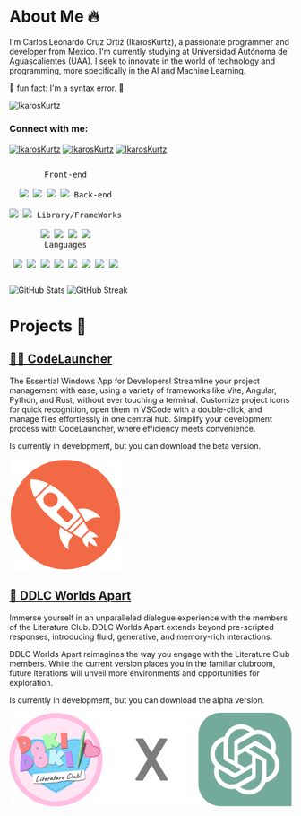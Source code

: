 # About Me 🔥

I'm Carlos Leonardo Cruz Ortiz (IkarosKurtz), a passionate programmer and developer from Mexico. I'm currently studying at Universidad Autónoma de Aguascalientes (UAA). I seek to innovate  in the world of technology and programming, more specifically in the AI and Machine Learning.

🎉 fun fact: I'm a syntax error. 🤖

<p align="left"> <img src="https://komarev.com/ghpvc/?username=IkarosKurtz&label=Profile%20views&color=0e75b6&style=flat" alt="IkarosKurtz" /> </p>

<h3 align="left">Connect with me:</h3>
<p align="left">
<a href="https://twitter.com/IkarosKurtz" target="blank"><img align="center" src="https://raw.githubusercontent.com/rahuldkjain/github-profile-readme-generator/master/src/images/icons/Social/twitter.svg" alt="IkarosKurtz" height="30" width="40" /></a>
<a href="https://www.linkedin.com/in/ikaroskurtz/" target="blank"><img align="center" src="https://raw.githubusercontent.com/rahuldkjain/github-profile-readme-generator/master/src/images/icons/Social/linked-in-alt.svg" alt="IkarosKurtz" height="30" width="40" /></a>
<a href="https://www.youtube.com/channel/UCCgk45o_i1zyl_v74eMP7LQ" target="blank"><img align="center" src="https://raw.githubusercontent.com/rahuldkjain/github-profile-readme-generator/master/src/images/icons/Social/youtube.svg" alt="IkarosKurtz" height="30" width="40" /></a>
</p>


<p style="display: inline-block;" align="center">
  <kbd>
    <kbd>Front-end</kbd>
    <br>
    <br>
    <img width="30px" src="https://cdn.jsdelivr.net/gh/devicons/devicon/icons/html5/html5-original.svg" /> 
    <img width="30px" src="https://cdn.jsdelivr.net/gh/devicons/devicon/icons/css3/css3-plain.svg" /> 
    <img width="30px" src="https://cdn.jsdelivr.net/gh/devicons/devicon/icons/sass/sass-original.svg" /> 
    <img width="30px" src="https://cdn.jsdelivr.net/gh/devicons/devicon/icons/javascript/javascript-original.svg" />
  </kbd>
  <kbd>
    <kbd>Back-end</kbd>
    <br>
    <br>
    <img width="30px" src="https://cdn.jsdelivr.net/gh/devicons/devicon/icons/typescript/typescript-original.svg" />
    <img width="30px" src="https://cdn.jsdelivr.net/gh/devicons/devicon/icons/nodejs/nodejs-original.svg" />
  </kbd>
  <kbd>
    <kbd>Library/FrameWorks</kbd>
    <br>
    <br>
    <img width="30px" src="https://cdn.jsdelivr.net/gh/devicons/devicon/icons/tailwindcss/tailwindcss-plain.svg" />
    <img width="30px" src="https://cdn.jsdelivr.net/gh/devicons/devicon/icons/bootstrap/bootstrap-original.svg" />
    <img width="30px" src="https://cdn.jsdelivr.net/gh/devicons/devicon/icons/react/react-original.svg" />
    <img width="30px" src="https://cdn.jsdelivr.net/gh/devicons/devicon/icons/angularjs/angularjs-original.svg" />
  </kbd>
  <br>
  <kbd>
    <kbd>Languages</kbd>
    <br>
    <br>
    <img width="30px" src="https://cdn.jsdelivr.net/gh/devicons/devicon/icons/python/python-plain.svg" />
    <img width="30px" src="https://cdn.jsdelivr.net/gh/devicons/devicon/icons/rust/rust-plain.svg" />
    <img width="30px" src="https://cdn.jsdelivr.net/gh/devicons/devicon/icons/c/c-original.svg" />
    <img width="30px" src="https://cdn.jsdelivr.net/gh/devicons/devicon/icons/cplusplus/cplusplus-original.svg" />
    <img width="30px" src="https://cdn.jsdelivr.net/gh/devicons/devicon/icons/csharp/csharp-original.svg" />
    <img width="30px" src="https://cdn.jsdelivr.net/gh/devicons/devicon/icons/java/java-original.svg" />
    <img width="30px" src="https://cdn.jsdelivr.net/gh/devicons/devicon/icons/javascript/javascript-original.svg" />
    <img width="30px" src="https://cdn.jsdelivr.net/gh/devicons/devicon/icons/typescript/typescript-original.svg" />
  </kbd>
</p>


<p align="left">
  <img src="https://github-readme-stats.vercel.app/api?username=IkarosKurtz&show_icons=true&title_color=7A7ADB&icon_color=2234AE&text_color=D3D3D3&bg_color=0,000000,130F40&locale=en" alt="GitHub Stats" />

  <img src="https://github-readme-streak-stats.herokuapp.com/?user=IkarosKurtz&background=000000&stroke=130F40&ring=2234AE&fire=D3D3D3&currStreakNum=D3D3D3&sideNums=D3D3D3&currStreakLabel=D3D3D3&sideLabels=D3D3D3&dates=D3D3D3" alt="GitHub Streak" />
</p>


# Projects 🚀

## [👨‍💻 CodeLauncher](code-launcher.netlify.app)
The Essential Windows App for Developers! Streamline your project management with ease, using a variety of frameworks like Vite, Angular, Python, and Rust, without ever touching a terminal. Customize project icons for quick recognition, open them in VSCode with a double-click, and manage files effortlessly in one central hub. Simplify your development process with CodeLauncher, where efficiency meets convenience.

Is currently in development, but you can download the beta version.

<img src="https://raw.githubusercontent.com/IkarosKurtz/IkarosKurtz/Master/static/icon.png" alt="CodeLauncher Icon" width="200px" height="200px" />

## [💖 DDLC Worlds Apart](https://github.com/IkarosKurtz/DDLC-Worlds-Apart)
Immerse yourself in an unparalleled dialogue experience with the members of the Literature Club. DDLC Worlds Apart extends beyond pre-scripted responses, introducing fluid, generative, and memory-rich interactions.

DDLC Worlds Apart reimagines the way you engage with the Literature Club members. While the current version places you in the familiar clubroom, future iterations will unveil more environments and opportunities for exploration.

Is currently in development, but you can download the alpha version.

<img src="https://raw.githubusercontent.com/IkarosKurtz/IkarosKurtz/Master/static/placeholder.png" alt="DDLC Worlds Apart Icon" />
